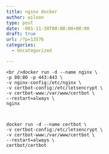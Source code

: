 ```yaml
---
title: nginx docker
author: wiloon
type: post
date: -001-11-30T00:00:00+00:00
draft: true
url: /?p=13576
categories:
  - Uncategorized

---
```

<pre><code class="language-bash line-numbers">&lt;br />docker run -d --name nginx \
-p 80:80 -p 443:443 \
-v nginx-config:/etc/nginx \
-v certbot-config:/etc/letsencrypt \
-v certbot-www:/var/www/certbot \
--restart=always \
nginx



docker run -d --name certbot \
-v certbot-config:/etc/letsencrypt \
-v certbot-www:/var/www/certbot \
--restart=always \
certbot/certbot
</code></pre>